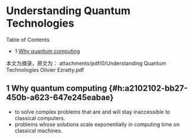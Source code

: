 # Understanding Quantum Technologies


<div class="ox-hugo-toc toc has-section-numbers">

<div class="heading">Table of Contents</div>

- <span class="section-num">1</span> [Why quantum computing](#h:a2102102-bb27-450b-a623-647e245eabae)

</div>
<!--endtoc-->


本文为摘录，原文为： attachments/pdf/0/Understanding Quantum Technologies Olivier Ezratty.pdf



## <span class="section-num">1</span> Why quantum computing {#h:a2102102-bb27-450b-a623-647e245eabae}

-   to solve complex problems that are and will stay inaccessible to classical computers.
-   problems whose solutions scale exponentially in computing time on classical machines.

